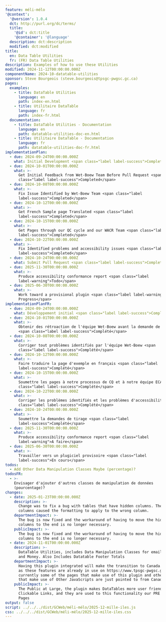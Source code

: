```yaml
---
feature: méli-mélo
'@context':
  '@version': 1.0.4
  dct: http://purl.org/dc/terms/
  title:
    '@id': dct:title
    '@container': '@language'
  description: dct:description
  modified: dct:modified
title:
  en: Data Table Utilities
  fr: (FR) Data Table Utilities
description: Examples of how to use these Utilities
modified: 2024-11-12T00:00:00.000Z
componentName: 2024-10-datatable-utilities
sponsor: Steve Bourgeois (steve.bourgeois@tpsgc-pwgsc.gc.ca)
pages:
  examples:
    - title: DataTable Utilities
      language: en
      path: index-en.html
    - title: Utilitaire DataTable
      language: fr
      path: index-fr.html
  documentation:
    - title: DataTable Utilities - Documentation
      language: en
      path: datatable-utilities-doc-en.html
    - title: Utilitaire DataTable - Documentation
      language: fr
      path: datatable-utilities-doc-fr.html
implementationPlan:
  - due: 2024-09-24T00:00:00.000Z
    what: Initial Development <span class="label label-success">Completed</span>
  - due: 2024-10-01T00:00:00.000Z
    what: >-
      Get Initial Feedback from Wet-Boew Team Before Pull Request <span
      class="label label-success">Completed</span>
  - due: 2024-10-08T00:00:00.000Z
    what: >-
      Fix Issue Identified by Wet-Boew Team <span class="label
      label-success">Completed</span>
  - due: 2024-10-12T00:00:00.000Z
    what: >-
      Get French Sample page Translated <span class="label
      label-success">Completed</span>
  - due: 2024-10-15T00:00:00.000Z
    what: >-
      Get Pages through our QC cycle and our WACR Team <span class="label
      label-success">Completed</span>
  - due: 2024-10-22T00:00:00.000Z
    what: >-
      Fix Identified problems and accessibility issues <span class="label
      label-success">Completed</span>
  - due: 2024-10-24T00:00:00.000Z
    what: Submit Pull Request <span class="label label-success">Completed</span>
  - due: 2025-11-30T00:00:00.000Z
    what: >-
      Produce accessibility conformance report <span class="label
      label-warning">Todo</span>
  - due: 2025-06-30T00:00:00.000Z
    what: >-
      Work toward a provisional plugin <span class="label label-warning">In
      Progress</span>
implementationPlanFR:
  - due: 2024-09-24T00:00:00.000Z
    what: Développement initial <span class="label label-success">Complété</span>
  - due: 2024-10-01T00:00:00.000Z
    what: >-
      Obtenir des rétroaction de l'équipe Wet-Boew avant la demande de tirage
      <span class="label label-success">Complété</span>
  - due: 2024-10-08T00:00:00.000Z
    what: >-
      Corriger tout problèmes identifiés par l'équipe Wet-Boew <span
      class="label label-success">Complété</span>
  - due: 2024-10-12T00:00:00.000Z
    what: >-
      Faire traduire la page d'exemple en français <span class="label
      label-success">Complété</span>
  - due: 2024-10-15T00:00:00.000Z
    what: >-
      Soumettre les pages à notre processus de CQ et à notre équipe ECAW <span
      class="label label-success">Complété</span>
  - due: 2024-10-22T00:00:00.000Z
    what: >-
      Corriger les problèmes identifiés et les problèmes d'accessibilité <span
      class="label label-success">Complété</span>
  - due: 2024-10-24T00:00:00.000Z
    what: >-
      Soumettre la demandes de tirage <span class="label
      label-success">Complété</span>
  - due: 2025-11-30T00:00:00.000Z
    what: >-
      Produce accessibility conformance report <span class="label
      label-warning">A faire</span>
  - due: 2025-06-30T00:00:00.000Z
    what: >-
      Travailler vers un plugiciel provisoire <span class="label
      label-success">En cours</span>
todos:
  - Add Other Data Manipulation Classes Maybe (percentage)?
todosFR:
  - >-
    Envisager d'ajouter d'autres classes de manipulation de données
    (pourcentage)?
changes:
  - date: 2025-01-23T00:00:00.000Z
    description: >-
      Change was to fix a bug with tables that have hidden columns. The hidden
      columns caused the formatting to apply to the wrong column.
    departmentImpact: >-
      The bug is now fixed and the workaround of having to move the hidden
      columns to the end is no longer necessary.
    publicImpact: >-
      The bug is now fixed and the workaround of having to move the hidden
      columns to the end is no longer necessary.
  - date: 2024-11-01T00:00:00.000Z
    description: >-
      DataTable Utilities, includes Data Manipulation Classes for emails, Urls
      and Money. Also Includes Datatable Footer Totals
    departmentImpact: >-
      Having this plugin integrated will make the transition to Canada.ca easier
      as these features are already in use on https://www.tpsgc-pwgsc.gc.ca,
      currently some of the pages that make use of this plugin and other pages
      that make use of Other JavaScripts are just pointed to from Canada.ca
    publicImpact: >-
      The Public at Large, the plugin makes DataTables more user friendly with
      Clickable Links, and they are used to this functionality our PRE Canada.ca
      Pages
output: false
script: ../../../dist/GCWeb/méli-mélo/2025-12-mille-iles.js
css: ../../../dist/GCWeb/méli-mélo/2025-12-mille-iles.css
---
```

